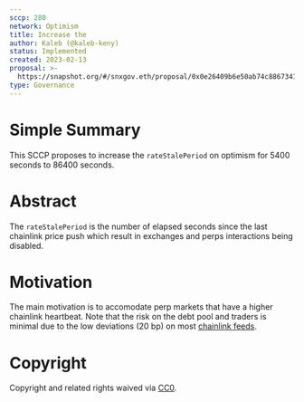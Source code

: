 ```yaml
---
sccp: 280
network: Optimism
title: Increase the 
author: Kaleb (@kaleb-keny)
status: Implemented
created: 2023-02-13
proposal: >-
  https://snapshot.org/#/snxgov.eth/proposal/0x0e26409b6e50ab74c8867341ef131cbe25ae6a32e2ddfeb73fc4a961f46c0a44
type: Governance
---
```


# Simple Summary

This SCCP proposes to increase the `rateStalePeriod` on optimism for 5400 seconds to 86400 seconds.

# Abstract

The `rateStalePeriod` is the number of elapsed seconds since the last chainlink price push which result in exchanges and perps interactions being disabled.

# Motivation

The main motivation is to accomodate perp markets that have a higher chainlink heartbeat. Note that the risk on the debt pool and traders is minimal due to the low deviations (20 bp) on most [chainlink feeds](https://docs.chain.link/data-feeds/price-feeds/addresses?network=optimism).

# Copyright

Copyright and related rights waived via [CC0](https://creativecommons.org/publicdomain/zero/1.0/).

